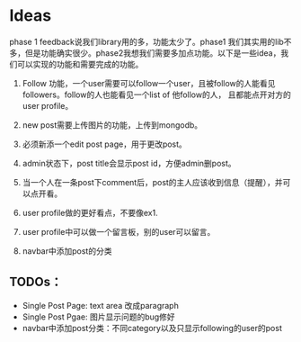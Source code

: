 # Ideas

phase 1 feedback说我们library用的多，功能太少了。phase1 我们其实用的lib不多，但是功能确实很少。phase2我想我们需要多加点功能。以下是一些idea，我们可以实现的功能和需要完成的功能。

1. Follow 功能，一个user需要可以follow一个user，且被follow的人能看见followers。follow的人也能看见一个list of 他follow的人， 且都能点开对方的user profile。

2. new post需要上传图片的功能，上传到mongodb。

3. 必须新添一个edit post page，用于更改post。

4. admin状态下，post title会显示post id，方便admin删post。

5. 当一个人在一条post下comment后，post的主人应该收到信息（提醒），并可以点开看。

6. user profile做的更好看点，不要像ex1.

7. user profile中可以做一个留言板，别的user可以留言。

8. navbar中添加post的分类

   



## TODOs：

- Single Post Page: text area 改成paragraph
- Single Post Pgae: 图片显示问题的bug修好
- navbar中添加post分类：不同category以及只显示following的user的post


